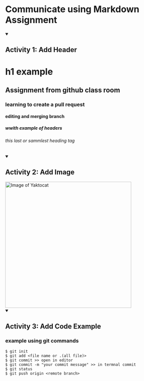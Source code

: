 # Communicate using Markdown Assignment

<details id=1 open>
<summary><h2> Activity 1: Add Header </h2></summary>

# h1 example 
## Assignment from github class room
### learning to create a pull request 
#### editing and merging branch
##### wwith example of headers
###### this last or sammlest heading tag 

<details id=2 open>
<summary><h2> Activity 2: Add Image </h2></summary>

<img alt="Image of Yaktocat" src=https://octodex.github.com/images/yaktocat.png width=400>

<details id=3 open>
<summary><h2> Activity 3: Add Code Example </h2></summary>
  
### example using git commands
```
$ git init
$ git add <file name or .(all file)>
$ git commit >> open in editor
$ git commit -m "your commit message" >> in termnal commit
$ git status
$ git push origin <remote branch>

```
